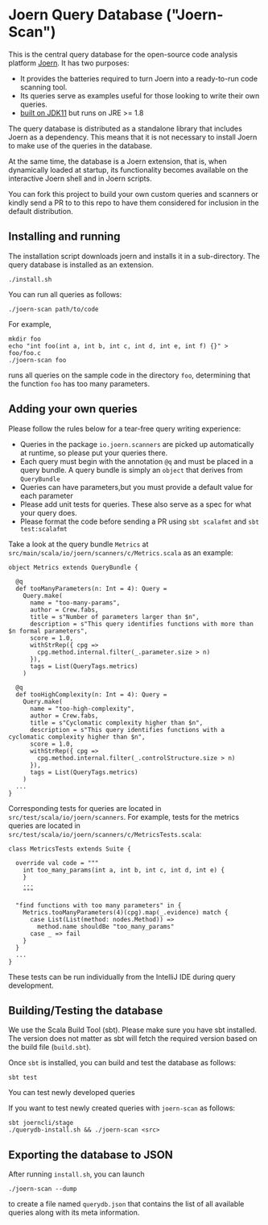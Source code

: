 # Joern Query Database ("Joern-Scan")

This is the central query database for the open-source code analysis
platform [Joern](https://github.com/ShiftLeftSecurity/joern). It has
two purposes:

* It provides the batteries required to turn Joern into a ready-to-run code scanning tool.
* Its queries serve as examples useful for those looking to write their own queries.
* [built on JDK11](https://github.com/ShiftLeftSecurity/overflowdb/blob/master/.github/workflows/release.yml) but runs on JRE >= 1.8

The query database is distributed as a standalone library that
includes Joern as a dependency. This means that it is not necessary to
install Joern to make use of the queries in the database.

At the same time, the database is a Joern extension, that is, when
dynamically loaded at startup, its functionality becomes available on
the interactive Joern shell and in Joern scripts.

You can fork this project to build your own custom queries and
scanners or kindly send a PR to to this repo to have them considered
for inclusion in the default distribution.

## Installing and running

The installation script downloads joern and installs it in a sub-directory.
The query database is installed as an extension.

```
./install.sh
```

You can run all queries as follows:

```
./joern-scan path/to/code
```

For example,

```
mkdir foo
echo "int foo(int a, int b, int c, int d, int e, int f) {}" > foo/foo.c
./joern-scan foo
```

runs all queries on the sample code in the directory `foo`, determining that the function `foo`
has too many parameters.

## Adding your own queries

Please follow the rules below for a tear-free query writing experience:

* Queries in the package `io.joern.scanners` are picked up automatically at runtime,
  so please put your queries there.
* Each query must begin with the annotation `@q` and must be placed in a query bundle.
  A query bundle is simply an `object` that derives from `QueryBundle`
* Queries can have parameters,but you must provide a default value for each parameter
* Please add unit tests for queries. These also serve as a spec for what your query does.
* Please format the code before sending a PR using `sbt scalafmt` and `sbt test:scalafmt`

Take a look at the query bundle `Metrics` at `src/main/scala/io/joern/scanners/c/Metrics.scala`
as an example:

```
object Metrics extends QueryBundle {

  @q
  def tooManyParameters(n: Int = 4): Query =
    Query.make(
      name = "too-many-params",
      author = Crew.fabs,
      title = s"Number of parameters larger than $n",
      description = s"This query identifies functions with more than $n formal parameters",
      score = 1.0,
      withStrRep({ cpg =>
        cpg.method.internal.filter(_.parameter.size > n)
      }),
      tags = List(QueryTags.metrics)
    )

  @q
  def tooHighComplexity(n: Int = 4): Query =
    Query.make(
      name = "too-high-complexity",
      author = Crew.fabs,
      title = s"Cyclomatic complexity higher than $n",
      description = s"This query identifies functions with a cyclomatic complexity higher than $n",
      score = 1.0,
      withStrRep({ cpg =>
        cpg.method.internal.filter(_.controlStructure.size > n)
      }),
      tags = List(QueryTags.metrics)
    )
  ...
}
```

Corresponding tests for queries are located in
`src/test/scala/io/joern/scanners`. For example, tests for the metrics
queries are located in
`src/test/scala/io/joern/scanners/c/MetricsTests.scala`:

```
class MetricsTests extends Suite {

  override val code = """
    int too_many_params(int a, int b, int c, int d, int e) {
    }
	...
	"""

  "find functions with too many parameters" in {
    Metrics.tooManyParameters(4)(cpg).map(_.evidence) match {
      case List(List(method: nodes.Method)) =>
        method.name shouldBe "too_many_params"
      case _ => fail
    }
  }
  ...
}
```

These tests can be run individually from the IntelliJ IDE during query
development.

## Building/Testing the database

We use the Scala Build Tool (sbt). Please make sure you have sbt
installed. The version does not matter as sbt will fetch the required
version based on the build file (`build.sbt`).

Once `sbt` is installed, you can build and test the database as
follows:

```
sbt test
```

You can test newly developed queries 

If you want to test newly created queries with `joern-scan` as follows:

```
sbt joerncli/stage
./querydb-install.sh && ./joern-scan <src>
```

## Exporting the database to JSON

After running `install.sh`, you can launch
```
./joern-scan --dump
```
to create a file named `querydb.json` that contains the list of all available queries
along with its meta information.
